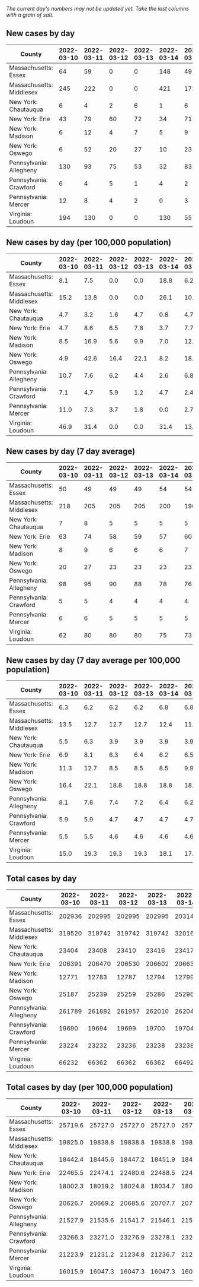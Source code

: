 _The current day's numbers may not be updated yet. Take the last columns with a grain of salt._
## New cases by day

| County | 2022-03-10 | 2022-03-11 | 2022-03-12 | 2022-03-13 | 2022-03-14 | 2022-03-15 | 2022-03-16 |
| --- | --- | --- | --- | --- | --- | --- | --- |
| Massachusetts: Essex | 64 | 59 | 0 | 0 | 148 | 49 | 71 |
| Massachusetts: Middlesex | 245 | 222 | 0 | 0 | 421 | 171 | 209 |
| New York: Chautauqua | 6 | 4 | 2 | 6 | 1 | 6 |  |
| New York: Erie | 43 | 79 | 60 | 72 | 34 | 71 |  |
| New York: Madison | 6 | 12 | 4 | 7 | 5 | 9 |  |
| New York: Oswego | 6 | 52 | 20 | 27 | 10 | 23 |  |
| Pennsylvania: Allegheny | 130 | 93 | 75 | 53 | 32 | 83 | 47 |
| Pennsylvania: Crawford | 6 | 4 | 5 | 1 | 4 | 2 | 3 |
| Pennsylvania: Mercer | 12 | 8 | 4 | 2 | 0 | 3 | 6 |
| Virginia: Loudoun | 194 | 130 | 0 | 0 | 130 | 55 | 108 |

## New cases by day (per 100,000 population)

| County | 2022-03-10 | 2022-03-11 | 2022-03-12 | 2022-03-13 | 2022-03-14 | 2022-03-15 | 2022-03-16 |
| --- | --- | --- | --- | --- | --- | --- | --- |
| Massachusetts: Essex | 8.1 | 7.5 | 0.0 | 0.0 | 18.8 | 6.2 | 9.0 |
| Massachusetts: Middlesex | 15.2 | 13.8 | 0.0 | 0.0 | 26.1 | 10.6 | 13.0 |
| New York: Chautauqua | 4.7 | 3.2 | 1.6 | 4.7 | 0.8 | 4.7 |  |
| New York: Erie | 4.7 | 8.6 | 6.5 | 7.8 | 3.7 | 7.7 |  |
| New York: Madison | 8.5 | 16.9 | 5.6 | 9.9 | 7.0 | 12.7 |  |
| New York: Oswego | 4.9 | 42.6 | 16.4 | 22.1 | 8.2 | 18.8 |  |
| Pennsylvania: Allegheny | 10.7 | 7.6 | 6.2 | 4.4 | 2.6 | 6.8 | 3.9 |
| Pennsylvania: Crawford | 7.1 | 4.7 | 5.9 | 1.2 | 4.7 | 2.4 | 3.5 |
| Pennsylvania: Mercer | 11.0 | 7.3 | 3.7 | 1.8 | 0.0 | 2.7 | 5.5 |
| Virginia: Loudoun | 46.9 | 31.4 | 0.0 | 0.0 | 31.4 | 13.3 | 26.1 |

## New cases by day (7 day average)

| County | 2022-03-10 | 2022-03-11 | 2022-03-12 | 2022-03-13 | 2022-03-14 | 2022-03-15 | 2022-03-16 |
| --- | --- | --- | --- | --- | --- | --- | --- |
| Massachusetts: Essex | 50 | 49 | 49 | 49 | 54 | 54 | 56 |
| Massachusetts: Middlesex | 218 | 205 | 205 | 205 | 200 | 190 | 181 |
| New York: Chautauqua | 7 | 8 | 5 | 5 | 5 | 5 |  |
| New York: Erie | 63 | 74 | 58 | 59 | 57 | 60 |  |
| New York: Madison | 8 | 9 | 6 | 6 | 6 | 7 |  |
| New York: Oswego | 20 | 27 | 23 | 23 | 23 | 23 |  |
| Pennsylvania: Allegheny | 98 | 95 | 90 | 88 | 78 | 76 | 73 |
| Pennsylvania: Crawford | 5 | 5 | 4 | 4 | 4 | 4 | 4 |
| Pennsylvania: Mercer | 6 | 6 | 5 | 5 | 5 | 5 | 5 |
| Virginia: Loudoun | 62 | 80 | 80 | 80 | 75 | 73 | 88 |

## New cases by day (7 day average per 100,000 population)

| County | 2022-03-10 | 2022-03-11 | 2022-03-12 | 2022-03-13 | 2022-03-14 | 2022-03-15 | 2022-03-16 |
| --- | --- | --- | --- | --- | --- | --- | --- |
| Massachusetts: Essex | 6.3 | 6.2 | 6.2 | 6.2 | 6.8 | 6.8 | 7.1 |
| Massachusetts: Middlesex | 13.5 | 12.7 | 12.7 | 12.7 | 12.4 | 11.8 | 11.2 |
| New York: Chautauqua | 5.5 | 6.3 | 3.9 | 3.9 | 3.9 | 3.9 |  |
| New York: Erie | 6.9 | 8.1 | 6.3 | 6.4 | 6.2 | 6.5 |  |
| New York: Madison | 11.3 | 12.7 | 8.5 | 8.5 | 8.5 | 9.9 |  |
| New York: Oswego | 16.4 | 22.1 | 18.8 | 18.8 | 18.8 | 18.8 |  |
| Pennsylvania: Allegheny | 8.1 | 7.8 | 7.4 | 7.2 | 6.4 | 6.2 | 6.0 |
| Pennsylvania: Crawford | 5.9 | 5.9 | 4.7 | 4.7 | 4.7 | 4.7 | 4.7 |
| Pennsylvania: Mercer | 5.5 | 5.5 | 4.6 | 4.6 | 4.6 | 4.6 | 4.6 |
| Virginia: Loudoun | 15.0 | 19.3 | 19.3 | 19.3 | 18.1 | 17.7 | 21.3 |

## Total cases by day

| County | 2022-03-10 | 2022-03-11 | 2022-03-12 | 2022-03-13 | 2022-03-14 | 2022-03-15 | 2022-03-16 |
| --- | --- | --- | --- | --- | --- | --- | --- |
| Massachusetts: Essex | 202936 | 202995 | 202995 | 202995 | 203143 | 203192 | 203263 |
| Massachusetts: Middlesex | 319520 | 319742 | 319742 | 319742 | 320163 | 320334 | 320543 |
| New York: Chautauqua | 23404 | 23408 | 23410 | 23416 | 23417 | 23423 |  |
| New York: Erie | 206391 | 206470 | 206530 | 206602 | 206636 | 206707 |  |
| New York: Madison | 12771 | 12783 | 12787 | 12794 | 12799 | 12808 |  |
| New York: Oswego | 25187 | 25239 | 25259 | 25286 | 25296 | 25319 |  |
| Pennsylvania: Allegheny | 261789 | 261882 | 261957 | 262010 | 262042 | 262125 | 262172 |
| Pennsylvania: Crawford | 19690 | 19694 | 19699 | 19700 | 19704 | 19706 | 19709 |
| Pennsylvania: Mercer | 23224 | 23232 | 23236 | 23238 | 23238 | 23241 | 23247 |
| Virginia: Loudoun | 66232 | 66362 | 66362 | 66362 | 66492 | 66547 | 66655 |

## Total cases by day (per 100,000 population)

| County | 2022-03-10 | 2022-03-11 | 2022-03-12 | 2022-03-13 | 2022-03-14 | 2022-03-15 | 2022-03-16 |
| --- | --- | --- | --- | --- | --- | --- | --- |
| Massachusetts: Essex | 25719.6 | 25727.0 | 25727.0 | 25727.0 | 25745.8 | 25752.0 | 25761.0 |
| Massachusetts: Middlesex | 19825.0 | 19838.8 | 19838.8 | 19838.8 | 19864.9 | 19875.5 | 19888.5 |
| New York: Chautauqua | 18442.4 | 18445.6 | 18447.2 | 18451.9 | 18452.7 | 18457.4 |  |
| New York: Erie | 22465.5 | 22474.1 | 22480.6 | 22488.5 | 22492.2 | 22499.9 |  |
| New York: Madison | 18002.3 | 18019.2 | 18024.8 | 18034.7 | 18041.8 | 18054.4 |  |
| New York: Oswego | 20626.7 | 20669.2 | 20685.6 | 20707.7 | 20715.9 | 20734.8 |  |
| Pennsylvania: Allegheny | 21527.9 | 21535.6 | 21541.7 | 21546.1 | 21548.7 | 21555.5 | 21559.4 |
| Pennsylvania: Crawford | 23266.3 | 23271.0 | 23276.9 | 23278.1 | 23282.8 | 23285.2 | 23288.7 |
| Pennsylvania: Mercer | 21223.9 | 21231.2 | 21234.8 | 21236.7 | 21236.7 | 21239.4 | 21244.9 |
| Virginia: Loudoun | 16015.9 | 16047.3 | 16047.3 | 16047.3 | 16078.8 | 16092.1 | 16118.2 |
